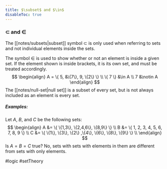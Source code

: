 ```yaml
---
title: $\subset$ and $\in$
disableToc: true
---
```


### $\subset$ and $\in$
The [[notes/subsets|subset]] symbol $\subset$ is only used when referring to sets and not individual elements inside the sets.

The symbol $\in$ is used to show whether or not an element is inside a given set. If the element shown is inside brackets, it is its own set, and must be treated accordingly.
$$
\begin{align}
	A = \{ 5, &\{7\}, 9, \{2\} \} \\
	\{ 7 \} &\in A \\
	7 &\notin A
\end{align}
$$
The [[notes/null-set|null set]] is a subset of every set, but is not always included as an element is every set.

##### Examples:
Let $A$, $B$, and $C$ be the following sets:
$$
\begin{align}
	A &= \{ \{1,3\}, \{2,4,6\}, \{8,9\} \} \\
	B &= \{ 1, 2, 3, 4, 5, 6, 7, 8, 9 \} \\
	C &= \{ \{1\}, \{3\}, \{2\} ,\{4\}, \{6\}, \{8\}, \{9\} \} \\
\end{align}
$$
Is $A = B = C$ true?
No, sets with sets with elements in them are different from sets with only elements.

#logic #setTheory 
